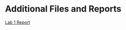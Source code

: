 # Additional Files and Reports
[Lab 1 Report](https://colab.research.google.com/drive/1groFVpxmMRjeN_XYnRbfbjcNDaJY2JXX?usp=sharing)
